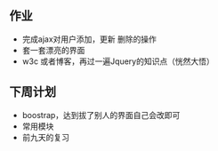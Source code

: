 ## 作业
  * 完成ajax对用户添加，更新 删除的操作 
  * 套一套漂亮的界面
  * w3c 或者博客，再过一遍Jquery的知识点（恍然大悟） 

## 下周计划
   * boostrap，达到拔了别人的界面自己会改即可
   * 常用模块
   * 前九天的复习

